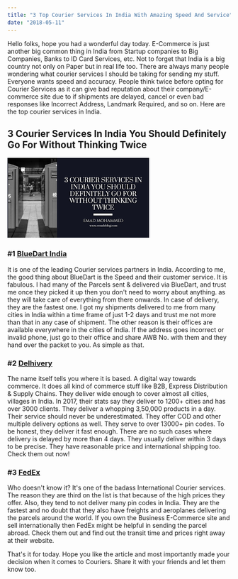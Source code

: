 ```yaml
---
title: "3 Top Courier Services In India With Amazing Speed And Service"
date: "2018-05-11"
---
```


Hello folks, hope you had a wonderful day today. E-Commerce is just another big common thing in India from Startup companies to Big Companies, Banks to ID Card Services, etc. Not to forget that India is a big country not only on Paper but in real life too. There are always many people wondering what courier services I should be taking for sending my stuff. Everyone wants speed and accuracy. People think twice before opting for Courier Services as it can give bad reputation about their company/E-commerce site due to if shipments are delayed, cancel or even bad responses like Incorrect Address, Landmark Required, and so on. Here are the top courier services in India.

## 3 Courier Services In India You Should Definitely Go For Without Thinking Twice

[![](images/3%2BCourier%2BService.png)](https://3.bp.blogspot.com/-sJM5OUZkawU/WvYSKQS3ERI/AAAAAAAAQec/yxoD5S8D_pUw-kFP4A8Vx6NV6MNxoJP2wCLcBGAs/s1600/3%2BCourier%2BService.png)

### #1 [BlueDart India](https://www.bluedart.com/)

It is one of the leading Courier services partners in India. According to me, the good thing about BlueDart is the Speed and their customer service. It is fabulous. I had many of the Parcels sent & delivered via BlueDart, and trust me once they picked it up then you don't need to worry about anything. as they will take care of everything from there onwards. In case of delivery, they are the fastest one. I got my shipments delivered to me from many cities in India within a time frame of just 1-2 days and trust me not more than that in any case of shipment. The other reason is their offices are available everywhere in the cities of India. If the address goes incorrect or invalid phone, just go to their office and share AWB No. with them and they hand over the packet to you. As simple as that.

### #2 [Delhivery](http://www.delhivery.com/)

The name itself tells you where it is based. A digital way towards commerce. It does all kind of commerce stuff like B2B, Express Distribution & Supply Chains. They deliver wide enough to cover almost all cities, villages in India. In 2017, their stats say they deliver to 1200+ cities and has over 3000 clients. They deliver a whopping 3,50,000 products in a day. Their service should never be underestimated. They offer COD and other multiple delivery options as well. They serve to over 13000+ pin codes. To be honest, they deliver it fast enough. There are no such cases where delivery is delayed by more than 4 days. They usually deliver within 3 days to be precise. They have reasonable price and international shipping too. Check them out now!

### #3 [FedEx](http://fedex.com/)

Who doesn't know it? It's one of the badass International Courier services. The reason they are third on the list is that because of the high prices they offer. Also, they tend to not deliver many pin codes in India. They are the fastest and no doubt that they also have freights and aeroplanes delivering the parcels around the world. If you own the Business E-Commerce site and sell internationally then FedEx might be helpful in sending the parcel abroad. Check them out and find out the transit time and prices right away at their website.

That's it for today. Hope you like the article and most importantly made your decision when it comes to Couriers. Share it with your friends and let them know too.
